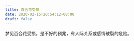 ```yaml
---
title: 百合花受损
date: 2020-02-15T20:54:12+08:00
draft: false
---
```


梦见百合花受损，是不好的预兆，有人际关系或感情破裂的危险。<br>
